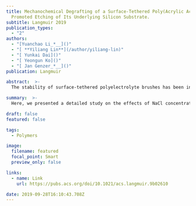 ```yaml
---
title: Mechanochemical Degrafting of a Surface-Tethered Poly(Acrylic Acid) Brush
  Promoted Etching of Its Underlying Silicon Substrate.
subtitle: Langmuir 2019
publication_types:
  - "2"
authors:
  - "[Yuanchao Li_*__]()"
  - "[ **Yiliang Lin**](/author/yiliang-lin)"
  - "[ Yunkai Dai]()"
  - "[ Yeongun Ko]()"
  - "[ Jan Genzer_*__]()"
publication: Langmuir

abstract:  >-
  The stability of surface-tethered polyelectrolyte brushes has been investigated during the past few years. We have previously reported on the degrafting of poly(acrylic acid) (PAA) polymer brushes from flat silicon substrates. Here, we present a detailed study on the effects of NaCl concentration and the grafting density and molecular weight on the stability of PAA brushes during incubation in 0.1 M ethanolamine buffer (pH 9.0) solutions. Without NaCl in the buffer solution, the PAA brushes remain intact. Adding NaCl facilitates etching of the substrate due to accelerating dissolution of the top silica layer and promoting degrafting of the PAA chains. The PAA grafting density and molecular weight play an important role in the substrate etching by affecting the penetration barrier and local concentration of the etchants. We also tested the stability of self-assembled monolayers (SAMs) made of hydrophobic alkyltrichlorosilanes anchored on silicon substrates. The results demonstrated that the SAMs were too thin to protect the substrates from etching, in contrast to thick poly(methyl methacrylate) brushes. Our findings suggest that both polymer brushes (especially polyelectrolyte brushes) and SAMs anchored to silicon substrates may undergo erosion/etching on the substrates in basic environments, which compromises their stability and therefore jeopardizes their applications in coating, biosensing, and so forth.

summary:  >-
  Here, we presented a detailed study on the effects of NaCl concentration and the grafting density and molecular weight on the stability of PAA brushes during incubation in 0.1 M ethanolamine buffer (pH 9.0) solutions.

draft: false
featured: false

tags:
  - Polymers

image:
  filename: featured
  focal_point: Smart
  preview_only: false

links:
  - name: Link
    url: https://pubs.acs.org/doi/10.1021/acs.langmuir.9b02610

date: 2019-09-28T16:10:43.708Z
---
```

